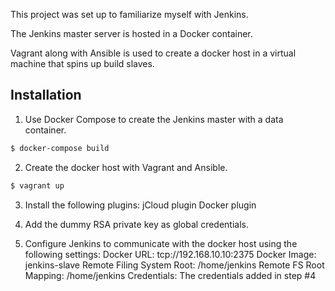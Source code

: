 This project was set up to familiarize myself with Jenkins. 

The Jenkins master server is hosted in a Docker container.

Vagrant along with Ansible is used to create a docker host in a virtual machine that spins up build slaves.

## Installation

1. Use Docker Compose to create the Jenkins master with a data container.

```bash
$ docker-compose build
```

2. Create the docker host with Vagrant and Ansible.

```bash
$ vagrant up
```

3. Install the following plugins:
jCloud plugin
Docker plugin

4. Add the dummy RSA private key as global credentials.

5. Configure Jenkins to communicate with the docker host using the following settings:
Docker URL: tcp://192.168.10.10:2375
Docker Image: jenkins-slave
Remote Filing System Root: /home/jenkins
Remote FS Root Mapping: /home/jenkins
Credentials: The credentials added in step #4